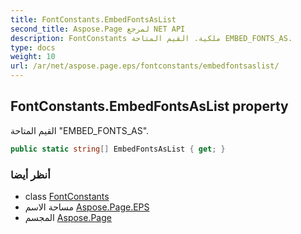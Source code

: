 ```yaml
---
title: FontConstants.EmbedFontsAsList
second_title: Aspose.Page لمرجع NET API
description: FontConstants ملكية. القيم المتاحة EMBED_FONTS_AS.
type: docs
weight: 10
url: /ar/net/aspose.page.eps/fontconstants/embedfontsaslist/
---
```

## FontConstants.EmbedFontsAsList property

القيم المتاحة "EMBED_FONTS_AS".

```csharp
public static string[] EmbedFontsAsList { get; }
```

### أنظر أيضا

* class [FontConstants](../)
* مساحة الاسم [Aspose.Page.EPS](../../fontconstants/)
* المجسم [Aspose.Page](../../../)


